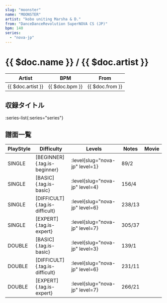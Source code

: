 ```yaml
---
slug: "moonster"
name: "MOONSTER"
artist: "kobo uniting Marsha & D."
from: "DanceDanceRevolution SuperNOVA CS (JP)"
bpm: 140
series:
  - "nova-jp"
---
```


# {{ $doc.name }} / {{ $doc.artist }}

|Artist|BPM|From|
|------|---|----|
|{{ $doc.artist }}|{{ $doc.bpm }}|{{ $doc.from }}|

## 収録タイトル

:series-list{:series="series"}

## 譜面一覧

|PlayStyle|Difficulty|Levels|Notes|Movie|
|---------|----------|------|-----|-----|
|SINGLE|[BEGINNER]{.tag.is-beginner}|<div class="field is-grouped is-grouped-multiline">:level{slug="nova-jp" level=1}</div>|89/2||
|SINGLE|[BASIC]{.tag.is-basic}|<div class="field is-grouped is-grouped-multiline">:level{slug="nova-jp" level=4}</div>|156/4||
|SINGLE|[DIFFICULT]{.tag.is-difficult}|<div class="field is-grouped is-grouped-multiline">:level{slug="nova-jp" level=6}</div>|238/13||
|SINGLE|[EXPERT]{.tag.is-expert}|<div class="field is-grouped is-grouped-multiline">:level{slug="nova-jp" level=7}</div>|305/37||
|DOUBLE|[BASIC]{.tag.is-basic}|<div class="field is-grouped is-grouped-multiline">:level{slug="nova-jp" level=3}</div>|139/1||
|DOUBLE|[DIFFICULT]{.tag.is-difficult}|<div class="field is-grouped is-grouped-multiline">:level{slug="nova-jp" level=6}</div>|231/11||
|DOUBLE|[EXPERT]{.tag.is-expert}|<div class="field is-grouped is-grouped-multiline">:level{slug="nova-jp" level=7}</div>|266/21||
